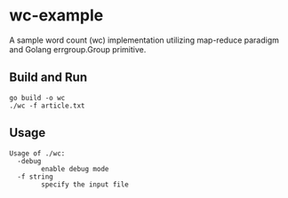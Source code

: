 # wc-example

A sample word count (wc) implementation utilizing map-reduce paradigm and Golang errgroup.Group primitive.

## Build and Run

``` shell
go build -o wc
./wc -f article.txt
```

## Usage

```shell
Usage of ./wc:
  -debug
        enable debug mode
  -f string
        specify the input file

```
